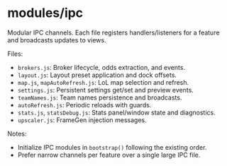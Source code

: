 # modules/ipc

Modular IPC channels. Each file registers handlers/listeners for a feature and broadcasts updates to views.

Files:

- `brokers.js`: Broker lifecycle, odds extraction, and events.
- `layout.js`: Layout preset application and dock offsets.
- `map.js`, `mapAutoRefresh.js`: LoL map selection and refresh.
- `settings.js`: Persistent settings get/set and preview events.
- `teamNames.js`: Team names persistence and broadcasts.
- `autoRefresh.js`: Periodic reloads with guards.
- `stats.js`, `statsDebug.js`: Stats panel/window state and diagnostics.
- `upscaler.js`: FrameGen injection messages.

Notes:

- Initialize IPC modules in `bootstrap()` following the existing order.
- Prefer narrow channels per feature over a single large IPC file.
